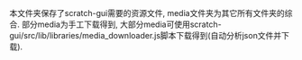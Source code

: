 本文件夹保存了scratch-gui需要的资源文件, media文件夹为其它所有文件夹的综合. 部分media为手工下载得到, 大部分media可使用scratch-gui/src/lib/libraries/media_downloader.js脚本下载得到(自动分析json文件并下载).

